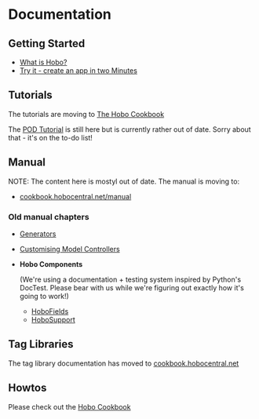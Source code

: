 # Documentation

## Getting Started

 * [What is Hobo?](/about)
 * [Try it - create an app in two Minutes](/two-minutes)

## Tutorials

The tutorials are moving to [The Hobo Cookbook](http://cookbook.hobocentral.net/tutorials)

The [POD Tutorial](/pod-tutorial) is still here but is currently rather out of date. Sorry about that - it's on the to-do list!

## Manual

NOTE: The content here is mostyl out of date. The manual is moving to:

 * [cookbook.hobocentral.net/manual](http://cookbook.hobocentral.net/manual)

### Old manual chapters

 * [Generators](/docs/generators)
 * [Customising Model Controllers](/docs/controllers)
 * **Hobo Components**

   (We're using a documentation + testing system inspired by Python's DocTest. Please bear with us while we're figuring out exactly how it's going to work!)

   * [HoboFields](/hobofields)
   * [HoboSupport](/hobosupport)


## Tag Libraries

The tag library documentation has moved to [cookbook.hobocentral.net](http://cookbook.hobocentral.net/api_taglibs)

## Howtos

Please check out the [Hobo Cookbook](http://cookbook.hobocentral.net/recipes)


